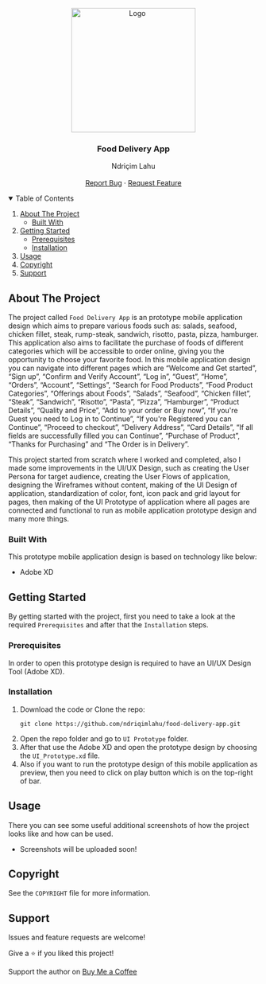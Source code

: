 <!-- PROJECT LOGO -->
<p align="center">
  <img src="https://github.com/ndriqimlahu/ndriqim-lahu-portfolio/blob/main/assets/portfolio/FoodDeliveryApp.png" alt="Logo" width="250" height="250">
  <h3 align="center">Food Delivery App</h3>
  <p align="center">
    Ndriçim Lahu
    <br>
    <br>
    <a href="https://github.com/ndriqimlahu/food-delivery-app/issues">Report Bug</a>
    ·
    <a href="https://github.com/ndriqimlahu/food-delivery-app/issues">Request Feature</a>
  </p>
</p>


<!-- TABLE OF CONTENTS -->
<details open="open">
  <summary>Table of Contents</summary>
  <ol>
    <li>
      <a href="#about-the-project">About The Project</a>
      <ul>
        <li><a href="#built-with">Built With</a></li>
      </ul>
    </li>
    <li>
      <a href="#getting-started">Getting Started</a>
      <ul>
        <li><a href="#prerequisites">Prerequisites</a></li>
        <li><a href="#installation">Installation</a></li>
      </ul>
    </li>
    <li><a href="#usage">Usage</a></li>
    <li><a href="#copyright">Copyright</a></li>
    <li><a href="#support">Support</a></li>
  </ol>
</details>


<!-- ABOUT THE PROJECT -->
## About The Project

The project called `Food Delivery App` is an prototype mobile application design which aims to prepare various foods such as: salads, seafood, chicken fillet, steak, rump-steak, sandwich, risotto, pasta, pizza, hamburger. This application also aims to facilitate the purchase of foods of different categories which will be accessible to order online, giving you the opportunity to choose your favorite food. In this mobile application design you can navigate into different pages which are “Welcome and Get started”, “Sign up”, “Confirm and Verify Account”, “Log in”, “Guest”, “Home”, “Orders”, “Account”, “Settings”, “Search for Food Products”, “Food Product Categories”, “Offerings about Foods”, “Salads”, “Seafood”, “Chicken fillet”, “Steak”, “Sandwich”, “Risotto”, “Pasta”, “Pizza”, “Hamburger”, “Product Details”, “Quality and Price”, “Add to your order or Buy now”, “If you're Guest you need to Log in to Continue”, “If you're Registered you can Continue”, “Proceed to checkout”, “Delivery Address”, “Card Details”, “If all fields are successfully filled you can Continue”, “Purchase of Product”, “Thanks for Purchasing” and “The Order is in Delivery”.

This project started from scratch where I worked and completed, also I made some improvements in the UI/UX Design, such as creating the User Persona for target audience, creating the User Flows of application, designing the Wireframes without content, making of the UI Design of application, standardization of color, font, icon pack and grid layout for pages, then making of the UI Prototype of application where all pages are connected and functional to run as mobile application prototype design and many more things.


### Built With

This prototype mobile application design is based on technology like below:

* Adobe XD


<!-- GETTING STARTED -->
## Getting Started

By getting started with the project, first you need to take a look at the required `Prerequisites` and after that the `Installation` steps.


### Prerequisites

In order to open this prototype design is required to have an UI/UX Design Tool (Adobe XD).


### Installation

1. Download the code or Clone the repo:
   ```terminal
   git clone https://github.com/ndriqimlahu/food-delivery-app.git
   ```
2. Open the repo folder and go to `UI Prototype` folder.
3. After that use the Adobe XD and open the prototype design by choosing the `UI_Prototype.xd` file.
4. Also if you want to run the prototype design of this mobile application as preview, then you need to click on play button which is on the top-right of bar.


<!-- USAGE -->
## Usage

There you can see some useful additional screenshots of how the project looks like and how can be used.

* Screenshots will be uploaded soon!


<!-- COPYRIGHT -->
## Copyright

See the `COPYRIGHT` file for more information.


<!-- SUPPORT -->
## Support

Issues and feature requests are welcome!

Give a ⭐️ if you liked this project!

Support the author on <a href="https://www.buymeacoffee.com/ndriqimlahu">Buy Me a Coffee</a>
